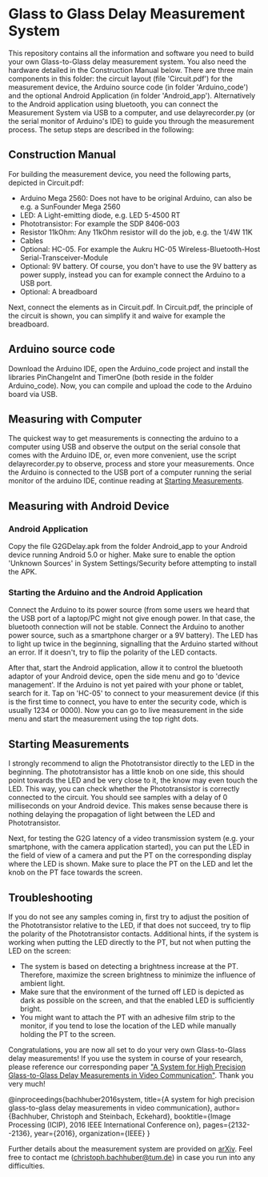 # Glass to Glass Delay Measurement System

This repository contains all the information and software you need to build your own Glass-to-Glass delay measurement system. You also need the hardware detailed in the Construction Manual below. There are three main components in this folder: the circuit layout (file 'Circuit.pdf') for the measurement device, the Arduino source code (in folder 'Arduino_code') and the optional Android Application (in folder 'Android_app'). Alternatively to the Android application using bluetooth, you can connect the Measurement System via USB to a computer, and use delayrecorder.py (or the serial monitor of Arduino's IDE) to guide you through the measurement process. The setup steps are described in the following:

## Construction Manual

For building the measurement device, you need the following parts, depicted in Circuit.pdf:

- Arduino Mega 2560: Does not have to be original Arduino, can also be e.g. a SunFounder Mega 2560
- LED: A Light-emitting diode, e.g. LED 5-4500 RT
- Phototransistor: For example the SDP 8406-003
- Resistor 11kOhm: Any 11kOhm resistor will do the job, e.g. the 1/4W 11K
- Cables
- Optional: HC-05. For example the Aukru HC-05 Wireless-Bluetooth-Host Serial-Transceiver-Module
- Optional: 9V battery. Of course, you don't have to use the 9V battery as power supply, instead you can for example connect the Arduino to a USB port.
- Optional: A breadboard

Next, connect the elements as in Circuit.pdf. In Circuit.pdf, the principle of the circuit is shown, you can simplify it and waive for example the breadboard.

## Arduino source code

Download the Arduino IDE, open the Arduino_code project and install the libraries PinChangeInt and TimerOne (both reside in the folder Arduino_code). Now, you can compile and upload the code to the Arduino board via USB.

## Measuring with Computer

The quickest way to get measurements is connecting the arduino to a computer using USB and observe the output on the serial console that comes with the Arduino IDE, or, even more convenient, use the script delayrecorder.py to observe, process and store your measurements. Once the Arduino is connected to the USB port of a computer running the serial monitor of the arduino IDE, continue reading at [Starting Measurements](https://github.com/cbachhuber/G2GDelay#starting-measurements).

## Measuring with Android Device

### Android Application

Copy the file G2GDelay.apk from the folder Android_app to your Android device running Android 5.0 or higher. Make sure to enable the option 'Unknown Sources' in System Settings/Security before attempting to install the APK.

### Starting the Arduino and the Android Application

Connect the Arduino to its power source (from some users we heard that the USB port of a laptop/PC might not give enough power. In that case, the bluetooth connection will not be stable. Connect the Arduino to another power source, such as a smartphone charger or a 9V battery). The LED has to light up twice in the beginning, signalling that the Arduino started without an error. If it doesn't, try to flip the polarity of the LED contacts.

After that, start the Android application, allow it to control the bluetooth adaptor of your Android device, open the side menu and go to 'device management'. If the Arduino is not yet paired with your phone or tablet, search for it. Tap on 'HC-05' to connect to your measurement device (if this is the first time to connect, you have to enter the security code, which is usually 1234 or 0000). Now you can go to live measurement in the side menu and start the measurement using the top right dots.

## Starting Measurements

I strongly recommend to align the Phototransistor directly to the LED in the beginning. The phototransistor has a little knob on one side, this should point towards the LED and be very close to it, the know may even touch the LED. This way, you can check whether the Phototransistor is correctly connected to the circuit. You should see samples with a delay of 0 milliseconds on your Android device. This makes sense because there is nothing delaying the propagation of light between the LED and Phototransistor. 

Next, for testing the G2G latency of a video transmission system (e.g. your smartphone, with the camera application started), you can put the LED in the field of view of a camera and put the PT on the corresponding display where the LED is shown. Make sure to place the PT on the LED and let the knob on the PT face towards the screen. 

## Troubleshooting

If you do not see any samples coming in, first try to adjust the position of the Phototransistor relative to the LED, if that does not succeed, try to flip the polarity of the Phototransistor contacts. Additional hints, if the system is working when putting the LED directly to the PT, but not when putting the LED on the screen:

- The system is based on detecting a brightness increase at the PT. Therefore, maximize the screen brightness to minimize the influence of ambient light.
- Make sure that the environment of the turned off LED is depicted as dark as possible on the screen, and that the enabled LED is sufficiently bright.
- You might want to attach the PT with an adhesive film strip to the monitor, if you tend to lose the location of the LED while manually holding the PT to the screen.


Congratulations, you are now all set to do your very own Glass-to-Glass delay measurements! If you use the system in course of your research, please reference our corresponding paper ["A System for High Precision Glass-to-Glass Delay Measurements in Video Communication"](https://doi.org/10.1109/ICIP.2016.7532735). Thank you very much!

  @inproceedings{bachhuber2016system,
    title={A system for high precision glass-to-glass delay measurements in video communication},
    author={Bachhuber, Christoph and Steinbach, Eckehard},
    booktitle={Image Processing (ICIP), 2016 IEEE International Conference on},
    pages={2132--2136},
    year={2016},
    organization={IEEE}
  }


Further details about the measurement system are provided on [arXiv](https://arxiv.org/abs/1510.01134v1). Feel free to contact me (christoph.bachhuber@tum.de) in case you run into any difficulties.
